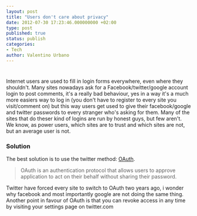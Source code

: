 ```yaml
---
layout: post
title: "Users don't care about privacy"
date: 2012-07-30 17:23:46.000000000 +02:00
type: post
published: true
status: publish
categories:
- Tech
author: Valentino Urbano 
---
```


# 

Internet users are used to fill in login forms everywhere, even where they shouldn't. Many sites nowadays ask for a Facebook/twitter/google account login to post comments, it's a really bad behaviour, yes in a way it's a much more easiers way to log in (you don't have to register to every site you visit/comment on) but this way users get used to give their facebook/google and twitter passwords to every stranger who's asking for them. Many of the sites that do theser kind of logins are run by honest guys, but few aren't. We know, as power users, which sites are to trust and which sites are not, but an average user is not.

### Solution

The best solution is to use the twitter method: [OAuth][0].

> OAuth is an authentication protocol that allows users to approve application to act on their behalf without sharing their password.

Twitter have forced every site to switch to OAuth two years ago, i wonder why facebook and most importantly google are not doing the same thing.  
Another point in favour of OAuth is that you can revoke access in any time by visiting your settings page on twitter.com


[0]: https://dev.twitter.com/docs/auth/oauth/faq